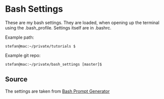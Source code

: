 # Bash Settings

These are my bash settings. They are loaded, when opening up the terminal using the .bash_profile. Settings itself are in .bashrc.

Example path:

    stefan@mac:~/private/tutorials $

Example git repo:

    stefan@mac:~/private/bash_settings [master]$

## Source

The settings are taken from [Bash Prompt Generator](http://ezprompt.net/)

